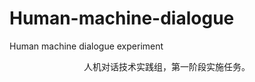 # Human-machine-dialogue
Human machine dialogue experiment
<p align="center">  
人机对话技术实践组，第一阶段实施任务。
</p>   
